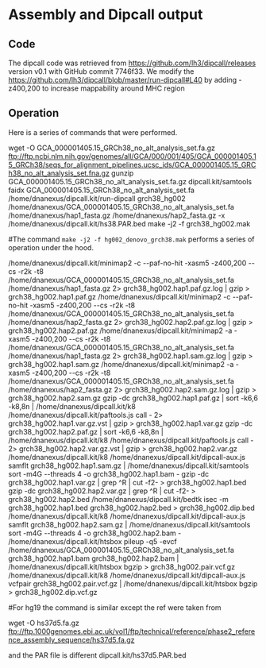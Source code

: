 # Assembly and Dipcall output

## Code
The dipcall code was retrieved from https://github.com/lh3/dipcall/releases version v0.1 with GitHub commit 7746f33. We modify the https://github.com/lh3/dipcall/blob/master/run-dipcall#L40 by adding -z400,200 to increase mappability around MHC region

## Operation

Here is a series of commands that were performed. 

wget -O GCA_000001405.15_GRCh38_no_alt_analysis_set.fa.gz ftp://ftp.ncbi.nlm.nih.gov/genomes/all/GCA/000/001/405/GCA_000001405.15_GRCh38/seqs_for_alignment_pipelines.ucsc_ids/GCA_000001405.15_GRCh38_no_alt_analysis_set.fna.gz
gunzip GCA_000001405.15_GRCh38_no_alt_analysis_set.fa.gz
dipcall.kit/samtools faidx GCA_000001405.15_GRCh38_no_alt_analysis_set.fa
/home/dnanexus/dipcall.kit/run-dipcall grch38_hg002 /home/dnanexus/GCA_000001405.15_GRCh38_no_alt_analysis_set.fa /home/dnanexus/hap1_fasta.gz /home/dnanexus/hap2_fasta.gz -x /home/dnanexus/dipcall.kit/hs38.PAR.bed
make -j2 -f grch38_hg002.mak


#The command `make -j2 -f hg002_denovo_grch38.mak` performs a series of operation under the hood.

/home/dnanexus/dipcall.kit/minimap2 -c --paf-no-hit -xasm5 -z400,200 --cs -r2k -t8 /home/dnanexus/GCA_000001405.15_GRCh38_no_alt_analysis_set.fa /home/dnanexus/hap1_fasta.gz 2> grch38_hg002.hap1.paf.gz.log | gzip > grch38_hg002.hap1.paf.gz
/home/dnanexus/dipcall.kit/minimap2 -c --paf-no-hit -xasm5 -z400,200 --cs -r2k -t8 /home/dnanexus/GCA_000001405.15_GRCh38_no_alt_analysis_set.fa /home/dnanexus/hap2_fasta.gz 2> grch38_hg002.hap2.paf.gz.log | gzip > grch38_hg002.hap2.paf.gz
/home/dnanexus/dipcall.kit/minimap2 -a -xasm5 -z400,200 --cs -r2k -t8 /home/dnanexus/GCA_000001405.15_GRCh38_no_alt_analysis_set.fa /home/dnanexus/hap1_fasta.gz 2> grch38_hg002.hap1.sam.gz.log | gzip > grch38_hg002.hap1.sam.gz
/home/dnanexus/dipcall.kit/minimap2 -a -xasm5 -z400,200 --cs -r2k -t8 /home/dnanexus/GCA_000001405.15_GRCh38_no_alt_analysis_set.fa /home/dnanexus/hap2_fasta.gz 2> grch38_hg002.hap2.sam.gz.log | gzip > grch38_hg002.hap2.sam.gz
gzip -dc grch38_hg002.hap1.paf.gz | sort -k6,6 -k8,8n | /home/dnanexus/dipcall.kit/k8 /home/dnanexus/dipcall.kit/paftools.js call - 2> grch38_hg002.hap1.var.gz.vst | gzip > grch38_hg002.hap1.var.gz
gzip -dc grch38_hg002.hap2.paf.gz | sort -k6,6 -k8,8n | /home/dnanexus/dipcall.kit/k8 /home/dnanexus/dipcall.kit/paftools.js call - 2> grch38_hg002.hap2.var.gz.vst | gzip > grch38_hg002.hap2.var.gz
/home/dnanexus/dipcall.kit/k8 /home/dnanexus/dipcall.kit/dipcall-aux.js samflt grch38_hg002.hap1.sam.gz | /home/dnanexus/dipcall.kit/samtools sort -m4G --threads 4 -o grch38_hg002.hap1.bam -
gzip -dc grch38_hg002.hap1.var.gz | grep ^R | cut -f2- > grch38_hg002.hap1.bed
gzip -dc grch38_hg002.hap2.var.gz | grep ^R | cut -f2- > grch38_hg002.hap2.bed
/home/dnanexus/dipcall.kit/bedtk isec -m grch38_hg002.hap1.bed grch38_hg002.hap2.bed > grch38_hg002.dip.bed
/home/dnanexus/dipcall.kit/k8 /home/dnanexus/dipcall.kit/dipcall-aux.js samflt grch38_hg002.hap2.sam.gz | /home/dnanexus/dipcall.kit/samtools sort -m4G --threads 4 -o grch38_hg002.hap2.bam -
/home/dnanexus/dipcall.kit/htsbox pileup -q5 -evcf /home/dnanexus/GCA_000001405.15_GRCh38_no_alt_analysis_set.fa grch38_hg002.hap1.bam grch38_hg002.hap2.bam | /home/dnanexus/dipcall.kit/htsbox bgzip > grch38_hg002.pair.vcf.gz
/home/dnanexus/dipcall.kit/k8 /home/dnanexus/dipcall.kit/dipcall-aux.js vcfpair grch38_hg002.pair.vcf.gz | /home/dnanexus/dipcall.kit/htsbox bgzip > grch38_hg002.dip.vcf.gz

#For hg19 the command is similar except the ref were taken from

wget -O hs37d5.fa.gz ftp://ftp.1000genomes.ebi.ac.uk/vol1/ftp/technical/reference/phase2_reference_assembly_sequence/hs37d5.fa.gz

and the PAR file is different dipcall.kit/hs37d5.PAR.bed


